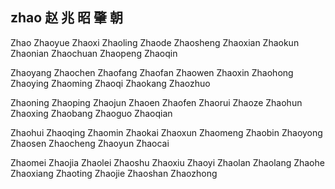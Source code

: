 zhao  赵 兆 昭 肇 朝
---

Zhao Zhaoyue Zhaoxi Zhaoling Zhaode Zhaosheng Zhaoxian Zhaokun Zhaonian Zhaochuan Zhaopeng Zhaoqin 

Zhaoyang Zhaochen Zhaofang Zhaofan Zhaowen Zhaoxin Zhaohong Zhaoying Zhaoming Zhaoqi Zhaokang Zhaozhuo 

Zhaoning Zhaoping Zhaojun Zhaoen Zhaofen Zhaorui Zhaoze Zhaohun Zhaoxing Zhaobang Zhaoguo Zhaoqian

Zhaohui Zhaoqing Zhaomin Zhaokai Zhaoxun Zhaomeng Zhaobin Zhaoyong Zhaosen Zhaocheng Zhaoyun Zhaocai 

Zhaomei Zhaojia Zhaolei Zhaoshu Zhaoxiu Zhaoyi Zhaolan Zhaolang Zhaohe Zhaoxiang Zhaoting Zhaojie Zhaoshan Zhaozhong
